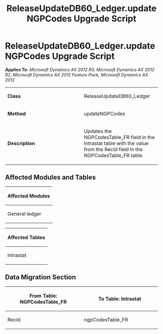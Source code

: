 ﻿---
title: ReleaseUpdateDB60_Ledger.updateNGPCodes Upgrade Script
TOCTitle: ReleaseUpdateDB60_Ledger.updateNGPCodes Upgrade Script
ms:assetid: e17096d8-daa5-1067-8a21-2a2a8e2daeee
ms:mtpsurl: https://msdn.microsoft.com/en-us/library/JJ737318(v=AX.60)
ms:contentKeyID: 49711760
ms.date: 05/18/2015
mtps_version: v=AX.60
---

# ReleaseUpdateDB60\_Ledger.updateNGPCodes Upgrade Script 


_**Applies To:** Microsoft Dynamics AX 2012 R3, Microsoft Dynamics AX 2012 R2, Microsoft Dynamics AX 2012 Feature Pack, Microsoft Dynamics AX 2012_

<table>
<colgroup>
<col style="width: 50%" />
<col style="width: 50%" />
</colgroup>
<tbody>
<tr class="odd">
<td><p><strong>Class</strong></p></td>
<td><p>ReleaseUpdateDB60_Ledger</p></td>
</tr>
<tr class="even">
<td><p><strong>Method</strong></p></td>
<td><p>updateNGPCodes</p></td>
</tr>
<tr class="odd">
<td><p><strong>Description</strong></p></td>
<td><p>Updates the NGPCodesTable_FR field in the Intrastat table with the value from the RecId field in the NGPCodesTable_FR table.</p></td>
</tr>
</tbody>
</table>


## Affected Modules and Tables

<table>
<colgroup>
<col style="width: 100%" />
</colgroup>
<thead>
<tr class="header">
<th><p>Affected Modules</p></th>
</tr>
</thead>
<tbody>
<tr class="odd">
<td><p>General ledger</p></td>
</tr>
</tbody>
</table>


<table>
<colgroup>
<col style="width: 100%" />
</colgroup>
<thead>
<tr class="header">
<th><p>Affected Tables</p></th>
</tr>
</thead>
<tbody>
<tr class="odd">
<td><p>Intrastat</p></td>
</tr>
</tbody>
</table>


## Data Migration Section

<table>
<colgroup>
<col style="width: 50%" />
<col style="width: 50%" />
</colgroup>
<thead>
<tr class="header">
<th><p>From Table: NGPCodesTable_FR</p></th>
<th><p>To Table: Intrastat</p></th>
</tr>
</thead>
<tbody>
<tr class="odd">
<td><p>RecId</p></td>
<td><p>ngpCodesTable_FR</p></td>
</tr>
</tbody>
</table>

  


